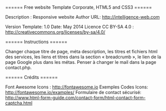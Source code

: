 ====== Free website Template Corporate, HTML5 and CSS3 ====== 

Description : Responsive website
Author URL:         http://intelligence-web.com


Version Template:   1.0
Date:               May 2014
Licence CC BY-SA 4.0 : http://creativecommons.org/licenses/by-sa/4.0/


====== Instructions ======

Changer chaque titre de page, méta description, les titres et fichiers html des services, les liens et titres dans la section « breadcrumb », le lien de la page Google plus dans les métas. Penser à changer le mail dans la page contact.php.

====== Crédits ======

Font Awesome Icons : http://fontawesome.io
Exemples Codes Icons: http://fontawesome.io/examples/
Formulaire de contact sécurisé: http://www.html-form-guide.com/contact-form/html-contact-form-captcha.html

